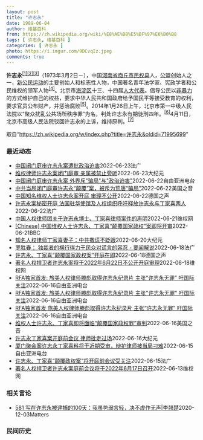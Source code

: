 ```yaml
---
layout: post
title: "许志永"
date: 1989-06-04
author: 维基百科
from: https://zh.wikipedia.org/wiki/%E8%AE%B8%E5%BF%97%E6%B0%B8
tags: [ 许志永, 维基百科 ]
categories: [ 许志永 ]
photo: https://i.imgur.com/9DCvqIz.jpeg
comments: true
---
```

<div class="mw-parser-output">
<p><b>许志永</b><sup id="cite_ref-1" class="reference"><a href="#cite_note-1">[1]</a></sup><sup id="cite_ref-2" class="reference"><a href="#cite_note-2">[2]</a></sup><sup id="cite_ref-3" class="reference"><a href="#cite_note-3">[3]</a></sup>（1973年3月2日<span class="useeditintro" title="Template:BLP editintro">－</span>），中国<a href="/wiki/%E6%B2%B3%E5%8D%97%E7%9C%81" title="河南省">河南省</a><a href="/wiki/%E5%95%86%E4%B8%98%E5%B8%82" title="商丘市">商丘市</a><a href="/wiki/%E6%B0%91%E6%9D%83%E5%8E%BF" title="民权县">民权县</a>人，<a href="/wiki/%E5%85%AC%E7%9B%9F" title="公盟">公盟</a>创始人之一，<a href="/wiki/%E6%96%B0%E5%85%AC%E6%B0%91%E8%BF%90%E5%8A%A8" title="新公民运动">新公民运动</a>的主要创始人和标志性人物，中国著名青年法学家、宪政学者和公民维权的领军人物<sup id="cite_ref-VOA0806_4-0" class="reference"><a href="#cite_note-VOA0806-4">[4]</a></sup>。北京市<a href="/wiki/%E6%B5%B7%E6%B7%80%E5%8C%BA" title="海淀区">海淀区</a>十三、十四届<a href="/wiki/%E4%BA%BA%E5%A4%A7%E4%BB%A3%E8%A1%A8" class="mw-redirect" title="人大代表">人大代表</a>。倡导公民以<a href="/wiki/%E9%9D%9E%E6%9A%B4%E5%8A%9B" title="非暴力">非暴力</a>的方式维护自己的权益，要求中华人民共和国政府给予国民平等接受教育的权利，要求官员公布财产，并惩治腐败<sup id="cite_ref-5" class="reference"><a href="#cite_note-5">[5]</a></sup>。2014年1月26日上午，北京市第一中级人民法院以“聚众扰乱公共场所秩序罪”为名，判处许志永有期徒刑四年。<sup id="cite_ref-bpx_6-0" class="reference"><a href="#cite_note-bpx-6">[6]</a></sup>4月11日，北京市高级人民法院驳回许志永的上诉，维持原判。<sup id="cite_ref-app_7-0" class="reference"><a href="#cite_note-app-7">[7]</a></sup>
</p>
</div><noscript><img src="//zh.wikipedia.org/wiki/Special:CentralAutoLogin/start?type=1x1" alt="" title="" width="1" height="1" style="border: none; position: absolute;"></noscript>
<div class="printfooter">取自“<a dir="ltr" href="https://zh.wikipedia.org/w/index.php?title=许志永&amp;oldid=71995699">https://zh.wikipedia.org/w/index.php?title=许志永&amp;oldid=71995699</a>”</div><div id="recent-news"><h3>最近动态</h3><ul><li><a href="https://nodebe4.github.io/waimei/2022-06-23/%E4%B8%AD%E5%9B%BD%E9%97%AD%E9%97%A8%E5%BA%AD%E5%AE%A1%E8%AE%B8%E5%BF%97%E6%B0%B8%E6%A1%88%E9%81%AD%E6%89%B9%E6%94%BF%E6%B2%BB%E8%BF%AB%E5%AE%B3" title="中国闭门庭审许志永案遭批政治迫害—— 23/06/2022 - 17:09 中国知名维权人士许志永被控“颠覆国家政权罪”，山东省临沂市临沭县法院昨天闭门庭审此案。外界批评，庭审只是走过场，实质是...">中国闭门庭审许志永案遭批政治迫害</a><time>2022-06-23</time><a class="tag">法广</a></li>
<li><a href="https://nodebe4.github.io/waimei/2022-06-23/%E7%BB%B4%E6%9D%83%E5%BE%8B%E5%B8%88%E8%AE%B8%E5%BF%97%E6%B0%B8%E6%A1%88%E9%97%AD%E9%97%A8%E5%BA%AD%E5%AE%A1-%E4%BA%B2%E5%B1%9E%E8%A2%AB%E7%A6%81%E6%AD%A2%E6%97%81%E5%90%AC" title="维权律师许志永案闭门庭审 亲属被禁止旁听—— 【大纪元2022年06月23日讯】（大纪元记者高邈综合报导）中国知名维权律师、公民运动发起人之一的许志永被指控“颠覆国家政权罪”一案，6月22日在山...">维权律师许志永案闭门庭审 亲属被禁止旁听</a><time>2022-06-23</time><a class="tag">大纪元</a></li>
<li><a href="https://nodebe4.github.io/waimei/2022-06-22/%E4%B8%AD%E5%9B%BD%E9%97%AD%E9%97%A8%E5%BA%AD%E5%AE%A1%E8%AE%B8%E5%BF%97%E6%B0%B8%E6%A1%88-%E5%A4%96%E7%95%8C%E6%96%A5-%E9%AA%97%E5%B1%80-%E4%B8%8E-%E6%94%BF%E6%B2%BB%E8%BF%AB%E5%AE%B3" title="中国闭门庭审许志永案 外界斥”骗局”与”政治迫害”—— 中国知名维权人士许志永被指控&quot;颠覆国家政权罪&quot;一案于本周三（6月22日）在山东省临沭县法院举行闭门庭审。那么庭审情况到...">中国闭门庭审许志永案   外界斥"骗局"与"政治迫害"</a><time>2022-06-22</time><a class="tag">自由亚洲电台</a></li>
<li><a href="https://nodebe4.github.io/waimei/2022-06-22/%E4%B8%AD%E5%85%B1%E5%BD%93%E5%B1%80%E9%97%AD%E9%97%A8%E5%BA%AD%E5%AE%A1%E8%AE%B8%E5%BF%97%E6%B0%B8-%E9%A2%A0%E8%A6%86-%E6%A1%88-%E8%A2%AB%E6%96%A5%E4%B8%BA%E8%8D%92%E5%94%90-%E9%AA%97%E5%B1%80" title="中共当局闭门庭审许志永“颠覆”案，被斥为荒唐“骗局”—— Wed, 22 Jun 2022 14:58:11 GMT 资料照：香港民主人士在中联办楼前呼吁释放维权律师许志永。（2014年1月27...">中共当局闭门庭审许志永“颠覆”案，被斥为荒唐“骗局”</a><time>2022-06-22</time><a class="tag">美国之音</a></li>
<li><a href="https://nodebe4.github.io/waimei/2022-06-22/%E4%B8%AD%E5%9B%BD%E7%9F%A5%E5%90%8D%E7%BB%B4%E6%9D%83%E4%BA%BA%E5%A3%AB%E8%AE%B8%E5%BF%97%E6%B0%B8%E6%A1%88%E5%BC%80%E5%BA%AD-%E5%AE%A1%E7%90%86%E4%B8%8D%E5%85%AC%E5%BC%80" title="中国知名维权人士许志永案开庭 审理不公开—— 2022-06-18T10:28:43.732Z 中国知名维权律师许志永 （德国之声中文网）中国人权律师团6月22日发表关于许志永博士、丁家喜律师案...">中国知名维权人士许志永案开庭 审理不公开</a><time>2022-06-22</time><a class="tag">德国之声</a></li>
<li><a href="https://nodebe4.github.io/waimei/2022-06-22/%E8%AE%B8%E5%BF%97%E6%B0%B8%E6%A1%88%E7%A7%98%E5%AF%86%E5%BC%80%E5%BA%AD-%E6%B3%95%E5%9B%BD%E9%A9%BB%E5%8D%8E%E4%BD%BF%E9%A6%86%E5%8F%8A%E4%BA%BA%E6%9D%83%E7%BB%84%E7%BB%87%E5%91%BC%E5%90%81%E9%87%8A%E6%94%BE%E8%AE%B8%E5%BF%97%E6%B0%B8%E4%B8%8E%E4%B8%81%E5%AE%B6%E5%96%9C%E4%B8%A4%E4%BA%BA" title="许志永案秘密开庭 &nbsp;法国驻华使馆及人权组织呼吁释放许志永与丁家喜两人—— 22/06/2022 - 14:20 中国著名维权律师许志永颠覆国家政权案6月22日在山东省临沂市临沭县的法院秘密开庭，...">许志永案秘密开庭  法国驻华使馆及人权组织呼吁释放许志永与丁家喜两人</a><time>2022-06-22</time><a class="tag">法广</a></li>
<li><a href="https://nodebe4.github.io/waimei/2022-06-21/%E4%B8%AD%E5%9B%BD%E4%BA%BA%E6%9D%83%E5%BE%8B%E5%B8%88%E5%9B%A2%E5%85%B3%E4%BA%8E%E8%AE%B8%E5%BF%97%E6%B0%B8%E5%8D%9A%E5%A3%AB-%E4%B8%81%E5%AE%B6%E5%96%9C%E5%BE%8B%E5%B8%88%E6%A1%88%E4%BB%B6%E7%9A%84%E5%A3%B0%E6%98%8E" title="中国人权律师团关于许志永博士、丁家喜律师案件的声明—— 许志永博士和丁家喜律师因“厦门聚会”被控涉嫌颠覆国家政权案将分别于2022年6月22日和24日在山东省临沭县法院开庭审理。鉴于本案侦查过程...">中国人权律师团关于许志永博士、丁家喜律师案件的声明</a><time>2022-06-21</time><a class="tag">维权网</a></li>
<li><a href="https://nodebe4.github.io/waimei/2022-06-21/Chinese-%E4%B8%AD%E5%9B%BD%E7%BB%B4%E6%9D%83%E4%BA%BA%E5%A3%AB%E8%AE%B8%E5%BF%97%E6%B0%B8-%E4%B8%81%E5%AE%B6%E5%96%9C-%E9%A2%A0%E8%A6%86%E5%9B%BD%E5%AE%B6%E6%94%BF%E6%9D%83-%E6%A1%88%E5%8D%B3%E5%B0%86%E5%BC%80%E5%AE%A1" title="[Chinese] 中国维权人士许志永、丁家喜“颠覆国家政权”案即将开审—— 中国维权人士许志永、丁家喜“颠覆国家政权”案即将开审 40 分钟前 图像来源，Reuters 图像加注文字， 中国知...">[Chinese] 中国维权人士许志永、丁家喜“颠覆国家政权”案即将开审</a><time>2022-06-21</time><a class="tag">BBC</a></li>
<li><a href="https://nodebe4.github.io/waimei/2022-06-20/%E7%9F%A5%E5%90%8D%E4%BA%BA%E6%9D%83%E5%BE%8B%E5%B8%88%E4%B8%81%E5%AE%B6%E5%96%9C%E5%A6%BB%E5%AD%90-%E4%B8%AD%E5%85%B1%E6%92%92%E8%B0%8E%E4%B8%8D%E7%9C%A8%E7%9C%BC" title="知名人权律师丁家喜妻子：中共撒谎不眨眼—— 【大纪元2022年06月21日讯】（大纪元记者李新安采访报导）许志永和丁家喜，新公民运动的发起者和重要参与者，将分别于本月22日、24日面临开庭。中国...">知名人权律师丁家喜妻子：中共撒谎不眨眼</a><time>2022-06-20</time><a class="tag">大纪元</a></li>
<li><a href="https://nodebe4.github.io/waimei/2022-06-18/%E7%BD%97%E8%83%9C%E6%98%A5-%E7%8B%AC%E8%A3%81%E8%80%85%E7%9A%84%E6%A8%AA%E8%A1%8C%E5%BE%97%E5%8A%9B%E4%BA%8E%E6%B0%91%E4%BC%97%E5%AF%B9%E8%B0%8E%E8%A8%80%E7%9A%84%E5%AE%B9%E5%BF%8D-%E8%A6%81%E9%97%BB%E8%A7%A3%E8%AF%B4" title="罗胜春： 独裁者的横行得力于民众对谎言的容忍 - 要闻解说—— 18/06/2022 - 16:03 被逮捕两年多的中国知名维权律师许志永以及丁家喜两人的律师6月13日收到来自山东临沂法院的通知...">罗胜春： 独裁者的横行得力于民众对谎言的容忍 - 要闻解说</a><time>2022-06-18</time><a class="tag">法广</a></li>
<li><a href="https://nodebe4.github.io/waimei/2022-06-18/%E8%AE%B8%E5%BF%97%E6%B0%B8-%E4%B8%81%E5%AE%B6%E5%96%9C-%E9%A2%A0%E8%A6%86%E5%9B%BD%E5%AE%B6%E6%94%BF%E6%9D%83%E6%A1%88-%E5%BC%80%E5%BA%AD%E5%9C%A8%E5%8D%B3" title="许志永、丁家喜“颠覆国家政权案”开庭在即—— 2022-06-18T10:28:43.732Z 中国知名维权律师许志永 （德国之声中文网）中国知名维权人士许志永和丁家喜的庭前会议分别于2022年...">许志永、丁家喜“颠覆国家政权案”开庭在即</a><time>2022-06-18</time><a class="tag">德国之声</a></li>
<li><a href="https://nodebe4.github.io/waimei/2022-06-18/%E8%91%97%E5%90%8D%E4%BA%BA%E6%9D%83%E6%8D%8D%E5%8D%AB%E8%80%85%E8%AE%B8%E5%BF%97%E6%B0%B8%E6%A1%88%E5%B0%86%E4%BA%8E2022%E5%B9%B46%E6%9C%8822%E6%97%A5%E4%B8%8D%E5%85%AC%E5%BC%80%E5%BC%80%E5%BA%AD%E5%AE%A1%E7%90%86" title="著名人权捍卫者许志永案将于2022年6月22日不公开开庭审理—— （维权网信息中心报道）2022年6月18日，本网获悉：著名人权捍卫者许志永被指控颠覆国家政权案将于2022年6月22日上午9时在...">著名人权捍卫者许志永案将于2022年6月22日不公开开庭审理</a><time>2022-06-18</time><a class="tag">维权网</a></li>
<li><a href="https://nodebe4.github.io/waimei/2022-06-16/RFA%E7%8B%AC%E5%AE%B6%E9%A6%96%E5%8F%91-%E6%97%85%E7%BE%8E%E4%BA%BA%E6%9D%83%E5%BE%8B%E5%B8%88%E6%BB%95%E5%BD%AA%E5%8F%96%E5%BE%97%E8%AE%B8%E5%BF%97%E6%B0%B8%E7%BA%AA%E5%BD%95%E7%89%87-%E4%B8%BB%E5%BC%A0-%E8%AE%B8%E5%BF%97%E6%B0%B8%E6%97%A0%E7%BD%AA-%E5%90%81%E5%9B%BD%E9%99%85%E5%85%B3%E6%B3%A8" title="RFA独家首发: 旅美人权律师滕彪取得许志永纪录片 主张“许志永无罪” 吁国际关注—— 曾因在2013年推动官员财产公开、教育平权等多项中国公民运动而入狱4年的中国维权律师许志永，2年前和另一名...">RFA独家首发: 旅美人权律师滕彪取得许志永纪录片 主张“许志永无罪” 吁国际关注</a><time>2022-06-16</time><a class="tag">自由亚洲电台</a></li>
<li><a href="https://nodebe4.github.io/waimei/2022-06-16/RFA%E7%8B%AC%E5%AE%B6%E9%A6%96%E5%8F%91-%E6%97%85%E7%BE%8E%E4%BA%BA%E6%9D%83%E5%BE%8B%E5%B8%88%E6%BB%95%E5%BD%AA%E5%8F%96%E5%BE%97%E8%AE%B8%E5%BF%97%E6%B0%B8%E7%BA%AA%E5%BD%95%E7%89%87-%E4%B8%BB%E5%BC%A0-%E8%AE%B8%E5%BF%97%E6%B0%B8%E6%97%A0%E7%BD%AA-%E5%90%81%E5%9B%BD%E9%99%85%E5%85%B3%E6%B3%A8" title="RFA独家首发: 旅美人权律师滕彪取得许志永纪录片 主张”许志永无罪” 吁国际关注—— 曾因在2013年推动官员财产公开、教育平权等多项中国公民运动而入狱4年的中国维权律师许志永，两年前和另一名...">RFA独家首发: 旅美人权律师滕彪取得许志永纪录片 主张"许志永无罪"  吁国际关注</a><time>2022-06-16</time><a class="tag">自由亚洲电台</a></li>
<li><a href="https://nodebe4.github.io/waimei/2022-06-16/RFA%E7%8B%AC%E5%AE%B6%E9%A6%96%E5%8F%91-%E6%97%85%E7%BE%8E%E4%BA%BA%E6%9D%83%E5%BE%8B%E5%B8%88%E6%BB%95%E5%BD%AA%E5%8F%96%E5%BE%97%E8%AE%B8%E5%BF%97%E6%B0%B8%E7%BA%AA%E5%BD%95%E7%89%87-%E4%B8%BB%E5%BC%A0-%E8%AE%B8%E5%BF%97%E6%B0%B8%E6%97%A0%E7%BD%AA-%E5%90%81%E5%9B%BD%E9%99%85%E5%85%B3%E6%B3%A8" title="RFA独家首发 旅美人权律师滕彪取得许志永纪录片 主张“许志永无罪” 吁国际关注—— 曾在2013年，因推动官员财产公开、教育平权等多项中国公民运动，入狱4年的中国维权律师许志永，2年前和另名维...">RFA独家首发 旅美人权律师滕彪取得许志永纪录片 主张“许志永无罪” 吁国际关注</a><time>2022-06-16</time><a class="tag">自由亚洲电台</a></li>
<li><a href="https://nodebe4.github.io/waimei/2022-06-16/%E7%BB%B4%E6%9D%83%E4%BA%BA%E5%A3%AB%E8%AE%B8%E5%BF%97%E6%B0%B8-%E4%B8%81%E5%AE%B6%E5%96%9C%E5%8D%B3%E5%B0%86%E9%9D%A2%E4%B8%B4-%E9%A2%A0%E8%A6%86%E5%9B%BD%E5%AE%B6%E6%94%BF%E6%9D%83%E7%BD%AA-%E5%AE%A1%E5%88%A4" title="维权人士许志永、丁家喜即将面临“颠覆国家政权罪”审判—— Thu, 16 Jun 2022 19:39:46 GMT 许志永（左）和丁家喜 近日，被关押两年多的中国知名维权人士许志永和丁家喜的律...">维权人士许志永、丁家喜即将面临“颠覆国家政权罪”审判</a><time>2022-06-16</time><a class="tag">美国之音</a></li>
<li><a href="https://nodebe4.github.io/waimei/2022-06-16/%E8%AE%B8%E5%BF%97%E6%B0%B8%E4%B8%81%E5%AE%B6%E5%96%9C%E6%A1%88%E5%BC%80%E5%BA%AD%E5%89%8D%E4%BC%9A%E8%AE%AE-%E5%BE%8B%E5%B8%88%E6%89%B9%E8%B5%B0%E8%BF%87%E5%9C%BA" title="许志永丁家喜案开庭前会议 律师批走过场—— 【大纪元2022年06月16日讯】（大纪元记者李韵采访报导）因卷入福建“厦门聚会案”，被控“颠覆国家政权罪”的许志永和丁家喜的案件，将召开庭前会议。大...">许志永丁家喜案开庭前会议 律师批走过场</a><time>2022-06-16</time><a class="tag">大纪元</a></li>
<li><a href="https://nodebe4.github.io/waimei/2022-06-15/%E5%8E%A6%E9%97%A8%E8%81%9A%E4%BC%9A%E6%A1%88%E8%AE%B8%E5%BF%97%E6%B0%B8%E4%B8%81%E5%AE%B6%E5%96%9C%E6%96%99%E5%B0%86%E4%BA%8E%E8%BF%91%E6%9C%9F%E5%8F%97%E5%AE%A1-%E8%BE%A9%E6%8A%A4%E5%BE%8B%E5%B8%88%E8%A2%AB%E5%BD%93%E5%B1%80%E5%88%81%E9%9A%BE" title="厦门聚会案许志永丁家喜料将于近期受审，辩护律师被当局刁难—— 中国“新公民运动”发起人许志永和维权律师丁家喜涉嫌颠覆国家政权案，山东法院将分别于本月17日和20日举行庭前会议。有法律界人士相信，...">厦门聚会案许志永丁家喜料将于近期受审，辩护律师被当局刁难</a><time>2022-06-15</time><a class="tag">自由亚洲电台</a></li>
<li><a href="https://nodebe4.github.io/waimei/2022-06-15/%E8%AE%B8%E5%BF%97%E6%B0%B8-%E4%B8%81%E5%AE%B6%E5%96%9C-%E9%A2%A0%E8%A6%86%E6%94%BF%E6%9D%83%E6%A1%88-%E5%B0%86%E5%BC%80%E5%BA%AD%E5%89%8D%E4%BC%9A%E8%AE%AE%E5%8F%97%E5%85%B3%E6%B3%A8" title="许志永、丁家喜“颠覆政权案”将开庭前会议受关注—— 15/06/2022 - 16:19 中国著名维权人士许志永曾因推动官员财产公开而入狱，2年前更遭指控颠覆国家政权遭中国警方带走，负责审理此案...">许志永、丁家喜“颠覆政权案”将开庭前会议受关注</a><time>2022-06-15</time><a class="tag">法广</a></li>
<li><a href="https://nodebe4.github.io/waimei/2022-06-13/%E8%91%97%E5%90%8D%E4%BA%BA%E6%9D%83%E6%8D%8D%E5%8D%AB%E8%80%85%E8%AE%B8%E5%BF%97%E6%B0%B8%E6%A1%88%E5%BA%AD%E5%89%8D%E4%BC%9A%E8%AE%AE%E5%B0%86%E4%BA%8E2022%E5%B9%B46%E6%9C%8817%E6%97%A5%E5%8F%AC%E5%BC%80" title="著名人权捍卫者许志永案庭前会议将于2022年6月17日召开—— （维权网信息中心报道）2022年6月14日，本网获悉：著名人权捍卫者许志永案庭前会议将于2022年6月17日召开。同案的丁家喜律师...">著名人权捍卫者许志永案庭前会议将于2022年6月17日召开</a><time>2022-06-13</time><a class="tag">维权网</a></li>
</ul></div><div id="open-opinion"><h3>相关言论</h3><ul><li><a href="https://nodebe4.github.io/opinion/2020-12-03/581-%E5%86%99%E5%9C%A8%E8%AE%B8%E5%BF%97%E6%B0%B8%E8%A2%AB%E9%80%AE%E6%8D%95%E7%9A%84100%E5%A4%A9-%E6%88%91%E8%99%BD%E5%8A%BF%E5%BC%B1%E8%A8%80%E8%BD%BB-%E5%86%B3%E4%B8%8D%E8%99%9A%E4%BD%9C%E6%97%A0%E5%A3%B0-%E6%9D%8E%E7%BF%98%E6%A5%9A/" title="野兽爱智慧">581 写在许志永被逮捕的100天：我虽势弱言轻，决不虚作无声|李翘楚</a><time>2020-12-03</time><a class="tag">Matters</a></li>
</ul></div><div id="mjls-record"><h3>民间历史</h3><ul></ul></div>